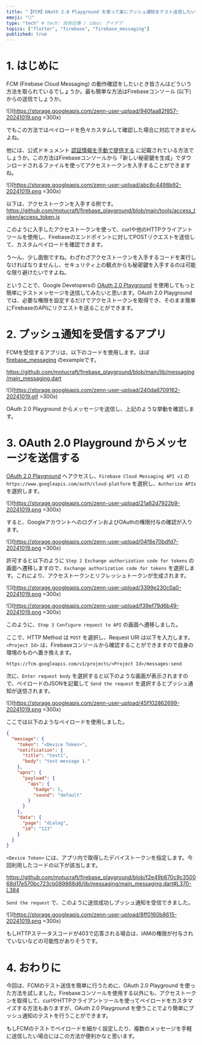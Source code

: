 ```yaml
---
title: "【FCM】OAuth 2.0 Playground を使って楽にプッシュ通知をテスト送信したい"
emoji: "⚾"
type: "tech" # tech: 技術記事 / idea: アイデア
topics: ["flutter", "firebase", "firebase_messaging"]
published: true
---
```


# 1. はじめに

FCM (Firebase Cloud Messaging) の動作確認をしたいとき皆さんはどういう方法を取られているでしょうか。最も簡単な方法はFirebaseコンソール (以下) からの送信でしょうか。

![](https://storage.googleapis.com/zenn-user-upload/940faa82f857-20241019.png =300x)

でもこの方法ではペイロードを色々カスタムして確認した場合に対応できませんよね。

他には、公式ドキュメント [認証情報を手動で提供する](https://firebase.google.com/docs/cloud-messaging/auth-server?hl=ja#provide-credentials-manually) に記載されている方法でしょうか。この方法はFirebaseコンソールから「新しい秘密鍵を生成」でダウンロードされるファイルを使ってアクセストークンを入手することができますね。

![](https://storage.googleapis.com/zenn-user-upload/abc8c4498b92-20241019.png =300x)

以下は、アクセストークンを入手する例です。
https://github.com/motucraft/firebase_playground/blob/main/tools/access_token/access_token.js

このように入手したアクセストークンを使って、curlや他のHTTPクライアントツールを使用し、Firebaseのエンドポイントに対してPOSTリクエストを送信して、カスタムペイロードを確認できます。

う〜ん、少し面倒ですね。わざわざアクセストークンを入手するコードを実行しなければなりませんし、セキュリティ上の観点からも秘密鍵を入手するのは可能な限り避けたいですよね。

ということで、Google Developersの [OAuth 2.0 Playground](https://developers.google.com/oauthplayground/) を使用してもっと簡単にテストメッセージを送信してみたいと思います。OAuth 2.0 Playgroundでは、必要な権限を設定するだけでアクセストークンを取得でき、そのまま簡単にFirebaseのAPIにリクエストを送ることができます。

# 2. プッシュ通知を受信するアプリ

FCMを受信するアプリは、以下のコードを使用します。ほぼ [firebase_messaging](https://pub.dev/packages/firebase_messaging) のexampleです。

https://github.com/motucraft/firebase_playground/blob/main/lib/messaging/main_messaging.dart

![](https://storage.googleapis.com/zenn-user-upload/240da6709162-20241019.gif =300x)

OAuth 2.0 Playground からメッセージを送信し、上記のような挙動を確認します。

# 3. OAuth 2.0 Playground からメッセージを送信する

[OAuth 2.0 Playground](https://developers.google.com/oauthplayground/) へアクセスし、`Firebase Cloud Messaging API v1` の `https://www.googleapis.com/auth/cloud-platform` を選択し、`Authorize APIs`を選択します。

![](https://storage.googleapis.com/zenn-user-upload/21a62d7922b9-20241019.png =300x)

すると、GoogleアカウントへのログインおよびOAuthの権限付与の確認が入ります。

![](https://storage.googleapis.com/zenn-user-upload/04f8e70bdfd7-20241019.png =300x)

許可すると以下のように `Step 2 Exchange authorization code for tokens` の画面へ遷移しますので、`Exchange authorization code for tokens` を選択します。これにより、アクセストークンとリフレッシュトークンが生成されます。

![](https://storage.googleapis.com/zenn-user-upload/3399e230c0a0-20241019.png =300x)

![](https://storage.googleapis.com/zenn-user-upload/f39ef79d6b49-20241019.png =300x)

このように、`Step 3 Configure request to API` の画面へ遷移しました。

ここで、HTTP Method は `POST` を選択し、Request URI は以下を入力します。`<Project Id>` は、Firebaseコンソールから確認することができますので自身の環境のものへ置き換えます。

```shell
https://fcm.googleapis.com/v1/projects/<Project Id>/messages:send
```

次に、`Enter request body` を選択すると以下のような画面が表示されますので、ペイロードのJSONを記載して `Send the request` を選択するとプッシュ通知が送信されます。

![](https://storage.googleapis.com/zenn-user-upload/45f102862699-20241019.png =300x)

ここでは以下のようなペイロードを使用しました。

```json
{
  "message": {
    "token": "<Device Token>",
    "notification": {
      "title": "test1",
      "body": "test message 1."
    },
    "apns": {
      "payload": {
        "aps": {
          "badge": 5,
          "sound": "default"
        }
      }
    },
    "data": {
      "page": "dialog",
      "id": "123"
    }
  }
}
```

`<Device Token>` には、アプリ内で取得したデバイストークンを指定します。今回利用したコードの以下が該当します。

https://github.com/motucraft/firebase_playground/blob/f2e49b670c9c350068d17e570bc723cb089868d6/lib/messaging/main_messaging.dart#L370-L384

`Send the request` で、このように送信成功しプッシュ通知を受信できました。

![](https://storage.googleapis.com/zenn-user-upload/8ff0160b8615-20241019.png =300x)

もしHTTPステータスコードが403で応答される場合は、IAMの権限が付与されていないなどの可能性がありそうです。

# 4. おわりに

今回は、FCMのテスト送信を簡単に行うために、OAuth 2.0 Playground を使った方法を試しました。Firebaseコンソールを使用する以外にも、アクセストークンを取得して、curlやHTTPクライアントツールを使ってペイロードをカスタマイズする方法もありますが、OAuth 2.0 Playground を使うことでより簡単にプッシュ通知のテストを行うことができます。

もしFCMのテストでペイロードを細かく設定したり、複数のメッセージを手軽に送信したい場合にはこの方法が便利かなと思います。
